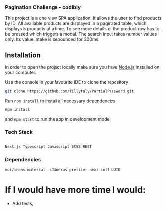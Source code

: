### Pagination Challenge - codibly

This project is a one view SPA application. It allows the user to find products by ID. All available products are displayed in a paginated table, which displays 5 products at a time. To see more details of the product row has to be pressed which triggers a modal. The search input takes number values only. Its value intake is debounced for 300ms.

## Installation

In order to open the project locally make sure you have [Node.js](https://nodejs.org/en/) installed on your computer.

Use the console in your favourite IDE to clone the repository

```bash
git clone https://github.com/Tillytaly/PartialPassword.git
```

Run `npm install` to install all necessary dependencies

```bash
npm install
```

and `npm start` to run the app in development mode

### Tech Stack

```bash

Next.js Typescript Javascript SCSS REST

```

### Dependencies

```
mui/icons-material  i18nexus prettier next-intl UUID

```

# If I would have more time I would:

- Add tests,
